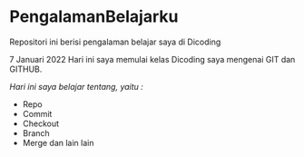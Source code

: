 # PengalamanBelajarku
Repositori ini berisi pengalaman belajar saya di Dicoding

7 Januari 2022
Hari ini saya memulai kelas Dicoding saya mengenai GIT dan GITHUB.

*Hari ini saya belajar tentang, yaitu :*
- Repo
- Commit
- Checkout
- Branch
- Merge dan lain lain
